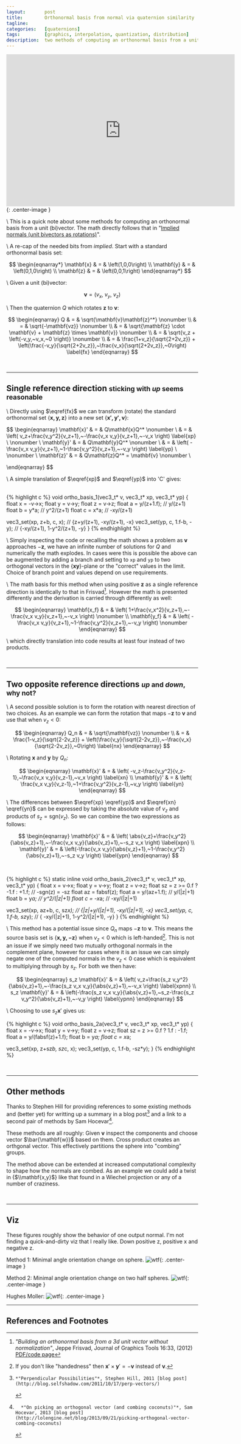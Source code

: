 ```yaml
---
layout:       post
title:        Orthonormal basis from normal via quaternion similarity
tagline:      
categories:   [quaternions]
tags:         [graphics, interpolation, quantization, distribution]
description:  two methods of computing an orthonormal basis from a unit (bi)vector.
---
```


<iframe width="600" height="400" src="http://www.shadertoy.com/embed/lldGRM" frameborder="0" allowfullscreen></iframe>{: .center-image }

\\
This is a quick note about some methods for computing an orthonormal basis from a unit (bi)vector.  The math directly follows that in "[Implied normals (unit bivectors as rotations)]({{site.base}}/quaternions/2016/06/26/QuatNormal.html)". 

\\
A re-cap of the needed bits from *implied*. Start with a standard orthonormal basis set:

$$
\begin{eqnarray*}
  \mathbf{x} & = & \left(1,0,0\right) \\ 
  \mathbf{y} & = & \left(0,1,0\right) \\ 
  \mathbf{z} & = & \left(0,0,1\right) 
\end{eqnarray*}
$$

\\
Given a unit (bi)vector:

$$\mathbf{v} = \left(v_x,~v_y,~v_z\right)$$

\\
Then the quaternion $Q$ which rotates $\mathbf{z}$ to $\mathbf{v}$:

$$
\begin{eqnarray}
  Q & = & \sqrt{\mathbf{v}\mathbf{z}^*}      \nonumber \\
    & = & \sqrt{-\mathbf{vz}}                \nonumber \\
    & = & \sqrt{\mathbf{z} \cdot \mathbf{v} + \mathbf{z} \times \mathbf{v}}      \nonumber \\
    & = & \sqrt{v_z + \left(-v_y,~v_x,~0 \right)}  \nonumber \\
    & = & \frac{1+v_z}{\sqrt{2+2v_z}} + \left(\frac{-v_y}{\sqrt{2+2v_z}},~\frac{v_x}{\sqrt{2+2v_z}},~0\right) \label{fx}
\end{eqnarray}
$$

<br>

------

Single reference direction <small>sticking with *up* seems reasonable</small>
------

\\
Directly using $\eqref{fx}$ we can transform (rotate) the standard orthonormal set {$\mathbf{x,y,z}$} into a new set {$\mathbf{x',y',v}$}:



$$
\begin{eqnarray}
  \mathbf{x}'  & = & Q\mathbf{x}Q^*  \nonumber \\
               & = & \left(  v_z+\frac{v_y^2}{v_z+1},~-\frac{v_x v_y}{v_z+1},~-v_x  \right) \label{xp} \\
                                     \nonumber \\
  \mathbf{y}'  & = & Q\mathbf{y}Q^*  \nonumber \\
               & = & \left(  -\frac{v_x v_y}{v_z+1},~1-\frac{v_y^2}{v_z+1},~-v_y  \right)   \label{yp} \\
                                     \nonumber \\
  \mathbf{z}'  & = & Q\mathbf{z}Q^* = \mathbf{v} \nonumber \\
	       
\end{eqnarray}
$$

\\
A simple translation of $\eqref{xp}$ and $\eqref{yp}$ into 'C' gives:

<br>
{% highlight c %}
void ortho_basis_1(vec3_t* v, vec3_t* xp, vec3_t* yp)
{
  float x = -v->x;
  float y =  v->y;
  float z =  v->z; 
  float a = y/(z+1.f);  // y/(z+1)
  float b = y*a;        // y^2/(z+1)
  float c = x*a;        // -xy/(z+1)
  
  vec3_set(xp, z+b, c,      x);  // {z+y/(z+1),   -xy/(z+1), -x}
  vec3_set(yp, c,   1.f-b, -y);  // {-xy/(z+1), 1-y^2/(z+1), -y}
}
{% endhighlight %}

\\
Simply inspecting the code or recalling the math shows a problem as $\mathbf{v}$ approaches $-\mathbf{z}$, we have an infinite number of solutions for $Q$ and numerically the math explodes. In cases were this is possible the above can be augmented by adding a branch and setting to `xp` and `yp` to two orthogonal vectors in the {$\mathbf{xy}$}-plane or the "correct" values in the limit.  Choice of branch point and values depend on use requirements. 

\\
The math basis for this method when using positive $\mathbf{z}$ as a single reference direction is identically to that in Frisvad[^frisvad].  However the math is presented differently and the derivation is carried through differently as well:

$$
\begin{eqnarray}
  \mathbf{x_f}  & = & \left(  1+\frac{v_x^2}{v_z+1},~-\frac{v_x v_y}{v_z+1},~-v_x  \right) \nonumber \\
  \mathbf{y_f}  & = & \left(  -\frac{v_x v_y}{v_z+1},~1-\frac{v_y^2}{v_z+1},~-v_y  \right) \nonumber 
\end{eqnarray}
$$

\\
which directly translation into code results at least four instead of two products.


<br>

------

Two opposite reference directions <small>*up* and *down*, why not?</small>
------

\\
A second possible solution is to form the rotation with nearest direction of two choices.  As an example we can form the rotation that maps $-\mathbf{z}$ to $\mathbf{v}$ and use that when $v_z < 0$:

$$
\begin{eqnarray}
  Q_n & = & \sqrt{\mathbf{vz}}              \nonumber \\
    & = & \frac{1-v_z}{\sqrt{2-2v_z}} + \left(\frac{v_y}{\sqrt{2-2v_z}},~-\frac{v_x}{\sqrt{2-2v_z}},~0\right) \label{nx}
\end{eqnarray}
$$

\\
Rotating $\mathbf{x}$ and $\mathbf{y}$ by $Q_n$:

$$
\begin{eqnarray}
  \mathbf{x}'  & = & \left( -v_z-\frac{v_y^2}{v_z-1},~\frac{v_x v_y}{v_z-1},~v_x  \right) \label{xn} \\
  \mathbf{y}'  & = & \left( \frac{v_x v_y}{v_z-1},~1+\frac{v_y^2}{v_z-1},~v_y  \right)   \label{yn}
\end{eqnarray}
$$

\\
The differences between $\eqref{xp} \eqref{yp}$ and $\eqref{xn} \eqref{yn}$ can be expressed by taking the absolute value of $v_z$ and products of $s_z= \text{sgn}\left(v_z\right)$. So we can combine the two expressions as follows: 

$$
\begin{eqnarray}
  \mathbf{x}'  & = & \left( \abs{v_z}+\frac{v_y^2}{\abs{v_z}+1},~-\frac{v_x v_y}{\abs{v_z}+1},~-s_z v_x \right) \label{xpn} \\
  \mathbf{y}'  & = & \left(-\frac{v_x v_y}{\abs{v_z}+1},~1-\frac{v_y^2}{\abs{v_z}+1},~-s_z v_y  \right) \label{ypn}  
\end{eqnarray}
$$

<br>

{% highlight c %}
static inline void ortho_basis_2(vec3_t* v, vec3_t* xp, vec3_t* yp)
{
  float x  = v->x;
  float y  = v->y;
  float z  = v->z;
  float sz = z >= 0.f ? -1.f : +1.f;  // -sgn(z) = -sz
  float az = fabsf(z);
  float a  = y/(az+1.f); //   y/(|z|+1)
  float b  = y*a;        // y^2/(|z|+1)
  float c  = -x*a;       // -xy/(|z|+1)
  
  vec3_set(xp, az+b, c,     sz*x); // {|z|+y/(|z|+1),   -xy/(|z|+1), -x}
  vec3_set(yp, c,    1.f-b, sz*y); // {  -xy/(|z|+1), 1-y^2/(|z|+1), -y}
}
{% endhighlight %}

\\
This method has a potential issue since $Q_n$ maps $-\mathbf{z}$ to $\mathbf{v}$.  This means the source basis set is {$\mathbf{x,y,-z}$} when $v_z < 0$ which is left-handed[^handed].  This is not an issue if we simply need two mutually orthogonal normals in the complement plane, however for cases where it is an issue we can simply negate one of the computed normals in the $v_z < 0$ case which is equivalent to multiplying through by $s_z$.  For both we then have:

$$
\begin{eqnarray}
  s_z \mathbf{x}'  & = & \left( v_z+\frac{s_z v_y^2}{\abs{v_z}+1},~-\frac{s_z v_x v_y}{\abs{v_z}+1},~-v_x \right) \label{xpnn} \\
  s_z \mathbf{y}'  & = & \left(-\frac{s_z v_x v_y}{\abs{v_z}+1},~s_z-\frac{s_z v_y^2}{\abs{v_z}+1},~-v_y  \right) \label{ypnn}  
\end{eqnarray}
$$

\\
Choosing to use $s_z \mathbf{x}'$ gives us:


{% highlight c %}
void ortho_basis_2a(vec3_t* v, vec3_t* xp, vec3_t* yp)
{
  float x  = -v->x;
  float y  = v->y;
  float z  = v->z; 
  float sz = z >= 0.f ? 1.f : -1.f;
  float a  = y/(fabsf(z)+1.f);
  float b  = y*a;
  float c  = x*a;
  
  vec3_set(xp, z+sz*b, sz*c, x); 
  vec3_set(yp, c,   1.f-b, -sz*y); 
}
{% endhighlight %}

<br>

------

Other methods
------

Thanks to Stephen Hill for providing references to some existing methods and (better yet) for writting up a summary in a blog post[^hill] and a link to a second pair of methods by Sam Hocevar[^lol].

These methods are all roughly:  Given $\mathbf{v}$ inspect the components and choose vector $\bar{\mathbf{w}}$ based on them.  Cross product creates an orthgonal vector.  This effectively partitions the sphere into "combing" groups.

The method above can be extended at increased computational complexity to shape how the normals are combed.  As an example we could add a twist in {$\\mathbf{x,y}$} like that found in a Wiechel projection or any of a number of craziness.

<br>

------

Viz
------

These figures roughly show the behavior of one output normal.  I'm not finding a quick-and-dirty viz that I really like.  Down positive z, positive x and negative z.

Method 1: Minimal angle orientation change on sphere.
![wtf]({{site.base}}/assets/figures/onbasis/method1.jpg 'WTF?'){: .center-image }

Method 2: Minimal angle orientation change on two half spheres.
![wtf]({{site.base}}/assets/figures/onbasis/method2.jpg 'WTF?'){: .center-image }

Hughes Moller: 
![wtf]({{site.base}}/assets/figures/onbasis/hughesmoller.jpg 'WTF?'){: .center-image }

------

References and Footnotes
------

[^handed]: If you don't like "handedness" then $\mathbf{x}' \times \mathbf{y}' = -\mathbf{v}$ instead of $\mathbf{v}$.
[^hm]:      *"Building an Orthonormal Basis from a Unit Vector"*, J. Hughes, T. Moller, Journal of Graphics Tools 4:4 (1999), 33-35.
[^stark]:  *"Efficient Construction of Perpendicular Vectors without Branching"*, M. Stark, Journal of Graphics Tools 14:1 (2009)
[^hill]:    *"Perpendicular Possibilities"*, Stephen Hill, 2011 [blog post](http://blog.selfshadow.com/2011/10/17/perp-vectors/)
[^frisvad]: *"Building an orthonormal basis from a 3d unit vector without normalization"*, Jeppe Frisvad, Journal of Graphics Tools 16:33, (2012) [PDF/code page](http://www.imm.dtu.dk/~jerf/papers/abstracts/onb.html)
[^lol]:      *"On picking an orthogonal vector (and combing coconuts)"*, Sam Hocevar, 2013 [blog post](http://lolengine.net/blog/2013/09/21/picking-orthogonal-vector-combing-coconuts)